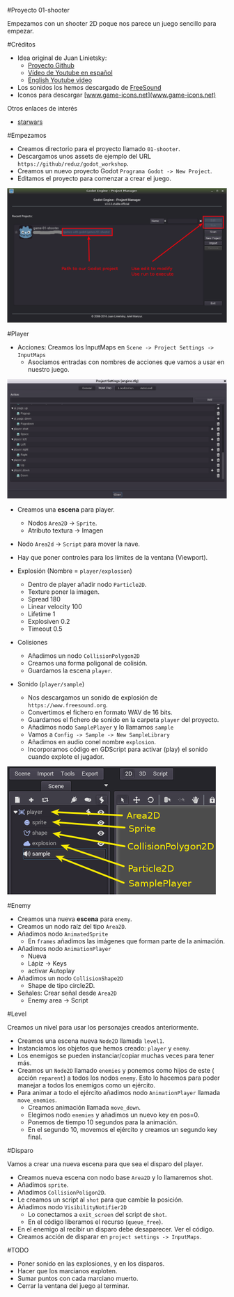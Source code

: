 

#Proyecto 01-shooter

Empezamos con un shooter 2D poque nos parece un juego sencillo para empezar.

#Créditos

* Idea original de Juan Linietsky:
    * [Proyecto Github](https://github.com/reduz/godot_workshop)
    * [Vídeo de Youtube en español](https://www.youtube.com/watch?v=XEkePR_3BU8) 
    * [English Youtube video](https://www.youtube.com/watch?v=9GPIeeJXBLc)  
* Los sonidos los hemos descargado de [FreeSound](https://www.freesound.org)
* Iconos para descargar [www.game-icons.net](www.game-icons.net)

Otros enlaces de interés
* [starwars](https://github.com/TutorialDoctor/TD-Godot-Games/tree/master/starwars)

#Empezamos

* Creamos directorio para el proyecto llamado `01-shooter`.
* Descargamos unos assets de ejemplo del URL `https://github/reduz/godot_workshop`.
* Creamos un nuevo proyecto Godot `Programa Godot -> New Project`.
* Editamos el proyecto para comenzar a crear el juego.

![project-manager](./images/project-manager.png)

#Player

* Acciones: Creamos los InputMaps en `Scene -> Project Settings -> InputMaps`
    * Asociamos entradas con nombres de acciones que vamos a usar en nuestro juego.

![scene-project-settings-inputmaps](./images/scene-project-settings-inputmaps.png)

* Creamos una **escena** para player.
    * Nodos `Area2D` -> `Sprite`.
    * Atributo textura -> Imagen
* Nodo `Area2d` -> `Script` para mover la nave.
* Hay que poner controles para los límites de la ventana (Viewport).

* Explosión (Nombre = `player/explosion`)
    * Dentro de player añadir nodo `Particle2D`.
    * Texture poner la imagen.
    * Spread 180
    * Linear velocity 100
    * Lifetime 1
    * Explosiven 0.2
    * Timeout 0.5
* Colisiones
    * Añadimos un nodo `CollisionPolygon2D`
    * Creamos una forma poligonal de colisión.
    * Guardamos la escena `player`.
* Sonido (`player/sample`)
    * Nos descargamos un sonido de explosión de `https://www.freesound.org`.
    * Convertimos el fichero en formato WAV de 16 bits.
    * Guardamos el fichero de sonido en la carpeta `player` del proyecto.
    * Añadimos nodo `SamplePlayer` y lo llamamos `sample`
    * Vamos a `Config -> Sample -> New SampleLibrary`
    * Añadimos en audio conel nombre `explosion`.
    * Incorporamos código en GDScript para activar (play) el sonido cuando
    explote el jugador.

![player-nodes](./images/player-nodes.png)

#Enemy

* Creamos una nueva **escena** para `enemy`.
* Creamos un nodo raíz del tipo `Area2D`.
* Añadimos nodo `AnimatedSprite`
    * En `frames` añadimos las imágenes que forman parte de la animación.
* Añadimos nodo `AnimationPlayer`
    * Nueva
    * Lápiz -> Keys
    * activar Autoplay
* Añadimos un nodo `CollisionShape2D`
    * Shape de tipo circle2D.
* Señales: Crear señal desde `Area2D`
    * Enemy area -> Script

#Level

Creamos un nivel para usar los personajes creados anteriormente.

* Creamos una escena nueva `Node2D` llamada `level1`.
* Instanciamos los objetos que hemos creado: `player` y `enemy`.
* Los enemigos se pueden instanciar/copiar muchas veces para tener más.
* Creamos un `Node2D` llamado `enemies` y ponemos como hijos de este ( acción `reparent`)
a todos los nodos `enemy`. Esto lo hacemos para poder manejar a todos los
enemigos como un ejército.
* Para animar a todo el ejército añadimos nodo `AnimationPlayer` llamada `move_enemies`.
    * Creamos animación llamada `move_down`.
    * Elegimos nodo `enemies` y añadimos un nuevo key en pos=0.
    * Ponemos de tiempo 10 segundos para la animación.
    * En el segundo 10, movemos el ejército y creamos un segundo key final.

#Disparo

Vamos a crear una nueva escena para que sea el disparo del player.
* Creamos nueva escena con nodo base `Area2D` y lo llamaremos shot.
* Añadimos `sprite`.
* Añadimos `CollisionPoligon2D`.
* Le creamos un script al `shot` para que cambie la posición.
* Añadimos nodo `VisibilityNotifier2D`
    * Lo conectamos a  `exit_screen` del script de `shot`.
    * En el código liberamos el recurso (`queue_free`).
* En el enemigo al recibir un disparo debe desaparecer. Ver el código.
* Creamos acción de disparar en `project settings -> InputMaps`.

#TODO

* Poner sonido en las explosiones, y en los disparos.
* Hacer que los marcianos exploten.
* Sumar puntos con cada marciano muerto.
* Cerrar la ventana del juego al terminar.
